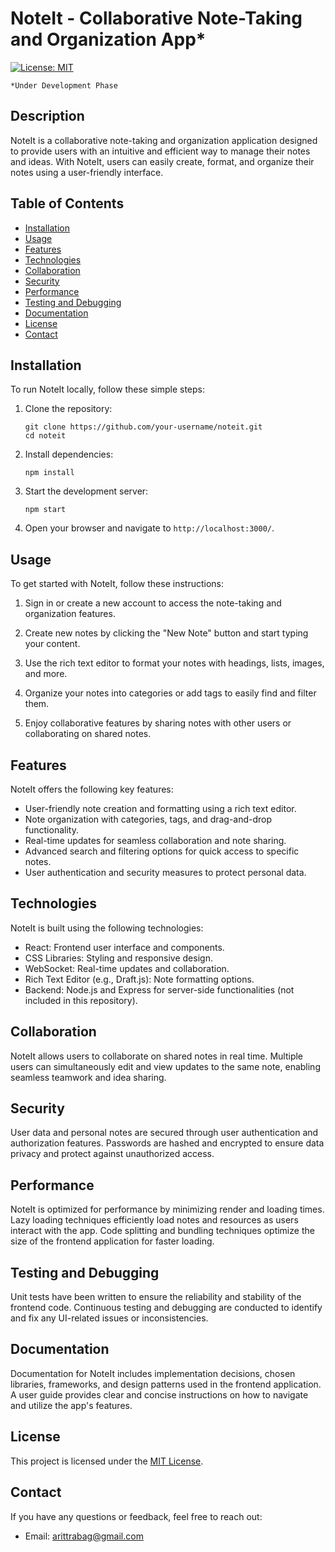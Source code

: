 # NoteIt - Collaborative Note-Taking and Organization App*

[![License: MIT](https://img.shields.io/badge/License-MIT-blue.svg)](https://opensource.org/licenses/MIT)

```
*Under Development Phase
```

## Description

NoteIt is a collaborative note-taking and organization application designed to provide users with an intuitive and efficient way to manage their notes and ideas. With NoteIt, users can easily create, format, and organize their notes using a user-friendly interface.

## Table of Contents

- [Installation](#installation)
- [Usage](#usage)
- [Features](#features)
- [Technologies](#technologies)
- [Collaboration](#collaboration)
- [Security](#security)
- [Performance](#performance)
- [Testing and Debugging](#testing-and-debugging)
- [Documentation](#documentation)
- [License](#license)
- [Contact](#contact)

## Installation

To run NoteIt locally, follow these simple steps:

1. Clone the repository:
   ```
   git clone https://github.com/your-username/noteit.git
   cd noteit
   ```

2. Install dependencies:
   ```
   npm install
   ```

3. Start the development server:
   ```
   npm start
   ```

4. Open your browser and navigate to `http://localhost:3000/`.

## Usage

To get started with NoteIt, follow these instructions:

1. Sign in or create a new account to access the note-taking and organization features.

2. Create new notes by clicking the "New Note" button and start typing your content.

3. Use the rich text editor to format your notes with headings, lists, images, and more.

4. Organize your notes into categories or add tags to easily find and filter them.

5. Enjoy collaborative features by sharing notes with other users or collaborating on shared notes.

## Features

NoteIt offers the following key features:

- User-friendly note creation and formatting using a rich text editor.
- Note organization with categories, tags, and drag-and-drop functionality.
- Real-time updates for seamless collaboration and note sharing.
- Advanced search and filtering options for quick access to specific notes.
- User authentication and security measures to protect personal data.

## Technologies

NoteIt is built using the following technologies:

- React: Frontend user interface and components.
- CSS Libraries: Styling and responsive design.
- WebSocket: Real-time updates and collaboration.
- Rich Text Editor (e.g., Draft.js): Note formatting options.
- Backend: Node.js and Express for server-side functionalities (not included in this repository).

## Collaboration

NoteIt allows users to collaborate on shared notes in real time. Multiple users can simultaneously edit and view updates to the same note, enabling seamless teamwork and idea sharing.

## Security

User data and personal notes are secured through user authentication and authorization features. Passwords are hashed and encrypted to ensure data privacy and protect against unauthorized access.

## Performance

NoteIt is optimized for performance by minimizing render and loading times. Lazy loading techniques efficiently load notes and resources as users interact with the app. Code splitting and bundling techniques optimize the size of the frontend application for faster loading.

## Testing and Debugging

Unit tests have been written to ensure the reliability and stability of the frontend code. Continuous testing and debugging are conducted to identify and fix any UI-related issues or inconsistencies.

## Documentation

Documentation for NoteIt includes implementation decisions, chosen libraries, frameworks, and design patterns used in the frontend application. A user guide provides clear and concise instructions on how to navigate and utilize the app's features.

## License

This project is licensed under the [MIT License](https://opensource.org/licenses/MIT).

## Contact

If you have any questions or feedback, feel free to reach out:

- Email: arittrabag@gmail.com
